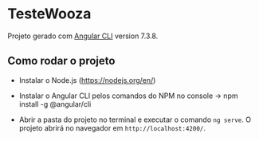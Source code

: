 # TesteWooza

Projeto gerado com [Angular CLI](https://github.com/angular/angular-cli) version 7.3.8.

## Como rodar o projeto

- Instalar o Node.js (https://nodejs.org/en/)

- Instalar o Angular CLI pelos comandos do NPM no console -> npm install -g @angular/cli

- Abrir a pasta do projeto no terminal e executar o comando `ng serve`. O projeto abrirá no navegador em `http://localhost:4200/`.
